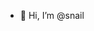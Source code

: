 - 🐌 Hi, I’m @snail


<!---
snail-wtf/snail-wtf is a ✨ special ✨ repository because its `README.md` (this file) appears on your GitHub profile.
You can click the Preview link to take a look at your changes.
--->
